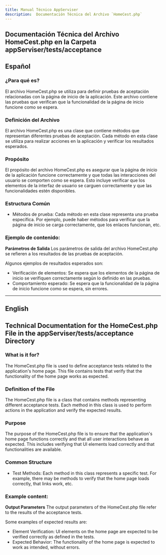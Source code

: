 ```yaml
---
title: Manual Técnico AppServiser
description:  Documentación Técnica del Archivo `HomeCest.php`
---
```


## Documentación Técnica del Archivo HomeCest.php en la Carpeta appServiser/tests/acceptance

## Español

### ¿Para qué es?
El archivo HomeCest.php se utiliza para definir pruebas de aceptación relacionadas con la página de inicio de la aplicación. Este archivo contiene las pruebas que verifican que la funcionalidad de la página de inicio funcione como se espera.

### Definición del Archivo
El archivo HomeCest.php es una clase que contiene métodos que representan diferentes pruebas de aceptación. Cada método en esta clase se utiliza para realizar acciones en la aplicación y verificar los resultados esperados.

### Propósito
El propósito del archivo HomeCest.php es asegurar que la página de inicio de la aplicación funcione correctamente y que todas las interacciones del usuario se comporten como se espera. Esto incluye verificar que los elementos de la interfaz de usuario se carguen correctamente y que las funcionalidades estén disponibles.

### Estructura Común
- Métodos de prueba: Cada método en esta clase representa una prueba específica. Por ejemplo, puede haber métodos para verificar que la página de inicio se carga correctamente, que los enlaces funcionan, etc.

### Ejemplo de contenido:
**Parámetros de Salida**
Los parámetros de salida del archivo HomeCest.php se refieren a los resultados de las pruebas de aceptación. 

Algunos ejemplos de resultados esperados son:
- Verificación de elementos: Se espera que los elementos de la página de inicio se verifiquen correctamente según lo definido en las pruebas.
- Comportamiento esperado: Se espera que la funcionalidad de la página de inicio funcione como se espera, sin errores.

---

## English

## Technical Documentation for the HomeCest.php File in the appServiser/tests/acceptance Directory

### What is it for?
The HomeCest.php file is used to define acceptance tests related to the application's home page. This file contains tests that verify that the functionality of the home page works as expected.

### Definition of the File
The HomeCest.php file is a class that contains methods representing different acceptance tests. Each method in this class is used to perform actions in the application and verify the expected results.

### Purpose
The purpose of the HomeCest.php file is to ensure that the application's home page functions correctly and that all user interactions behave as expected. This includes verifying that UI elements load correctly and that functionalities are available.

### Common Structure
- Test Methods: Each method in this class represents a specific test. For example, there may be methods to verify that the home page loads correctly, that links work, etc.

### Example content:
**Output Parameters**
The output parameters of the HomeCest.php file refer to the results of the acceptance tests. 

Some examples of expected results are:
- Element Verification: UI elements on the home page are expected to be verified correctly as defined in the tests.
- Expected Behavior: The functionality of the home page is expected to work as intended, without errors.

